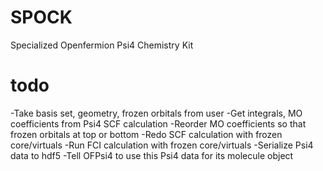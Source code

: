 # SPOCK
Specialized Openfermion Psi4 Chemistry Kit
# todo
-Take basis set, geometry, frozen orbitals from user
-Get integrals, MO coefficients from Psi4 SCF calculation
-Reorder MO coefficients so that frozen orbitals at top or bottom
-Redo SCF calculation with frozen core/virtuals
-Run FCI calculation with frozen core/virtuals
-Serialize Psi4 data to hdf5
-Tell OFPsi4 to use this Psi4 data for its molecule object


